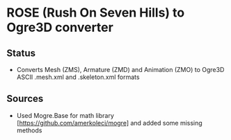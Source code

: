 # ROSE (Rush On Seven Hills) to Ogre3D converter

## Status
* Converts Mesh (ZMS), Armature (ZMD) and Animation (ZMO) to Ogre3D ASCII .mesh.xml and .skeleton.xml formats

## Sources
* Used Mogre.Base for math library [https://github.com/amerkoleci/mogre] and added some missing methods
